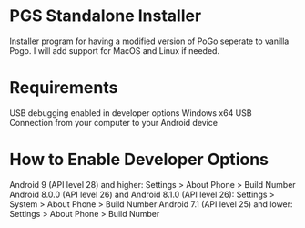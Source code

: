 # PGS Standalone Installer
 Installer program for having a modified version of PoGo seperate to vanilla Pogo. 
 I will add support for MacOS and Linux if needed.

# Requirements
 USB debugging enabled in developer options
 Windows x64 
 USB Connection from your computer to your Android device
 
 
# How to Enable Developer Options
 Android 9 (API level 28) and higher: Settings > About Phone > Build Number
 Android 8.0.0 (API level 26) and Android 8.1.0 (API level 26): Settings > System > About Phone > Build Number
 Android 7.1 (API level 25) and lower: Settings > About Phone > Build Number
